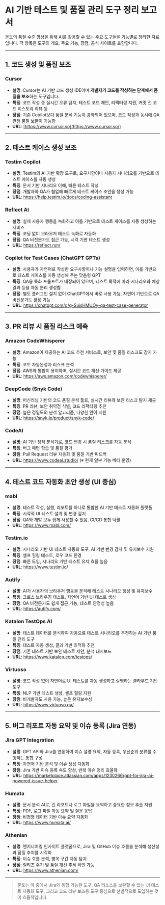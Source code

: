# AI 기반 테스트 및 품질 관리 도구 정리 보고서

문토의 품질 수준 향상을 위해 AI를 활용할 수 있는 주요 도구들을 기능별로 정리한 자료입니다. 각 항목은 도구의 개요, 주요 기능, 장점, 공식 사이트를 포함합니다.

---

## 1. 코드 생성 및 품질 보조

### Cursor

- **설명**: Cursor는 AI 기반 코드 생성 IDE이며 **개발자가 코드를 작성하는 단계에서 품질을 보조**하는 도구입니다.
- **특징**: 코드 작성 중 실시간 오류 탐지, 테스트 코드 제안, 리팩터링 지원, 커밋 전 코드 히스토리 리뷰 등
- **장점**: 기존 Copilot보다 품질 분석 기능이 강화되어 있으며, 코드 작성과 동시에 QA 관점 품질 보완이 가능함
- **URL**: [https://www.cursor.so](https://www.cursor.so/)

---

## 2. 테스트 케이스 생성 보조

### Testim Copilot

- **설명**: Testim의 AI 기반 확장 도구로, 요구사항이나 사용자 시나리오를 기반으로 테스트 케이스를 자동 생성
- **특징**: 문서 기반 시나리오 이해, 빠른 테스트 작성
- **장점**: 개발자와 QA가 협업해 빠르게 테스트 케이스 초안을 생성 가능
- **URL**: https://help.testim.io/docs/coding-assistant

### Reflect AI

- **설명**: 실제 사용자 행동을 녹화하고 이를 기반으로 테스트 케이스를 자동 생성하는 서비스
- **특징**: 코딩 없이 브라우저 테스트 녹화로 자동화
- **장점**: QA 비전문가도 접근 가능, 시각 기반 테스트 생성
- **URL**: https://reflect.run/

### Copilot for Test Cases (ChatGPT GPTs)

- **설명**: 사용자가 자연어로 작성한 요구사항이나 기능 설명을 입력하면, 이를 기반으로 테스트 케이스를 자동 생성해 주는 맞춤형 GPT
- **특징**: QA용 특화 프롬프트가 내장되어 있으며, 테스트 목적에 따라 시나리오와 예상 결과 등을 자동 분리 생성함
- **장점**: 별도 플러그인 설치 없이 ChatGPT에서 바로 사용 가능, 자연어 기반으로 QA 비전문가도 활용 가능
- **URL**: https://chatgpt.com/g/g-SuisHMUOy-qa-test-case-generator

---

## 3. PR 리뷰 시 품질 리스크 예측

### Amazon CodeWhisperer

- **설명**: Amazon이 제공하는 AI 코드 추천 서비스로, 보안 및 품질 리스크도 감지 가능
- **특징**: 코드 자동완성과 리스크 분석
- **장점**: AWS와 통합이 용이하며, 실시간 코드 개선 가이드 제공
- **URL**: https://aws.amazon.com/codewhisperer/

### DeepCode (Snyk Code)

- **설명**: 머신러닝 기반의 코드 품질 분석 툴로, 실시간 리뷰와 보안 리스크 탐지 제공
- **특징**: PR 리뷰, 보안 취약점 식별, 코드 리팩터링 추천
- **장점**: 높은 정밀도의 분석 알고리즘, 다양한 언어 지원
- **URL**: https://snyk.io/product/snyk-code/

### CodeAI

- **설명**: AI 기반 정적 분석기로, 코드 변경 시 품질 리스크를 자동 분석
- **특징**: 버그 패턴 학습 및 품질 평가
- **장점**: Pull Request 리뷰 자동화 및 품질 기반 피드백
- **URL**: https://www.codeai.studio/ (※ 현재 일부 기능 베타 운영)

---

## 4. 테스트 코드 자동화 초안 생성 (UI 중심)

### mabl

- **설명**: 테스트 작성, 실행, 리포트를 하나로 통합한 AI 기반 테스트 자동화 플랫폼
- **특징**: 시각적 UI 테스트 설계 및 변경 감지
- **장점**: QA와 개발 모두 쉽게 사용할 수 있음, CI/CD 통합 탁월
- **URL**: https://www.mabl.com/

### Testim.io

- **설명**: 시나리오 기반 UI 테스트 자동화 도구, AI 기반 변경 감지 및 유지보수 지원
- **특징**: 셀프 힐링 테스트, 로우 코드 환경
- **장점**: 빠른 도입, 시나리오 기반 테스트 유지 효율 높음
- **URL**: https://www.testim.io/

### Autify

- **설명**: AI가 사용자의 브라우저 행동을 분석해 테스트 시나리오 생성 및 유지보수
- **특징**: 크로스 브라우징 테스트, 자연어 기반 UI 테스트 생성
- **장점**: QA 비전문가도 쉽게 접근 가능, 테스트 안정성 높음
- **URL**: https://autify.com/

### Katalon TestOps AI

- **설명**: 테스트 데이터를 분석하여 자동으로 테스트 시나리오를 추천하는 AI 기반 품질 관리 도구
- **특징**: 테스트 자동 생성, 결과 기반 최적화 추천
- **장점**: 기존 테스트 기반 보완 테스트 제안, 분석 대시보드
- **URL**: https://www.katalon.com/testops/

### Virtuoso

- **설명**: 코드 작성 없이 자연어로 UI 테스트를 자동 생성하고 실행하는 클라우드 기반 도구
- **특징**: NLP 기반 테스트 생성, 셀프 힐링 지원
- **장점**: 비개발자도 사용 가능, 높은 유지보수성
- **URL**: https://www.virtuoso.qa/

---

## 5. 버그 리포트 자동 요약 및 이슈 등록 (Jira 연동)

### Jira GPT Integration

- **설명**: GPT API와 Jira를 연동하여 이슈 설명 요약, 자동 등록, 우선순위 분류를 수행하는 통합 구성
- **특징**: 자연어 기반 분석 및 이슈 생성 자동화
- **장점**: Jira 기반 이슈 등록 속도 향상, 반복 이슈 정리 효율화
- **URL**: https://marketplace.atlassian.com/apps/1230266/gpt-for-jira-ai-powered-issue-helper

### Humata

- **설명**: 문서 분석 AI로, 긴 리포트나 로그 파일을 요약하고 중요한 정보 추출 지원
- **특징**: PDF, 로그 파일 자동 요약 및 질문 응답
- **장점**: 비정형 데이터 기반 이슈 요약 자동화
- **URL**: https://www.humata.ai/

### Athenian

- **설명**: 엔지니어링 인사이트 플랫폼으로, Jira 및 GitHub 이슈 흐름을 분석해 생산성과 품질 추이를 시각화
- **특징**: 이슈 흐름 분석, 병목 구간 자동 탐지
- **장점**: 릴리즈 주기 및 품질 개선 추세 확인 가능
- **URL**: https://www.athenian.com/

---

> 문토는 이 중에서 Jira와 통합 가능한 도구, QA 리소스를 보완할 수 있는 UI 테스트 자동화 도구, 그리고 코드 리뷰 보조용 도구 중심으로 선별적으로 도입하는 것이 효율적입니다.
